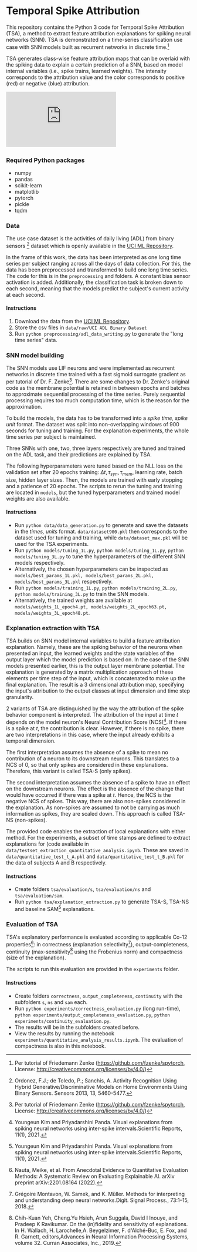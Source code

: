 # Temporal Spike Attribution

This repository contains the Python 3 code for Temporal Spike Attribution (TSA), a method to extract 
feature attribution explanations for spiking neural networks (SNN). 
TSA is demonstrated on a time-series classification use case with SNN models built as recurrent networks in discrete 
time.[^1]

TSA generates class-wise feature attribution maps that can be overlaid with the spiking data to explain a 
certain prediction of a SNN, based on model internal variables (i.e., spike trains, learned weights). The intensity corresponds
to the attribution value and the color corresponds to positive (red) or negative (blue) attribution.

![Example image of a TSA-NS explanation](https://github.com/ElisaNguyen/tsa-explanations/blob/master/images/one_ns_177081_breakfast.pdf)

### Required Python packages
* numpy
* pandas
* scikit-learn
* matplotlib
* pytorch
* pickle
* tqdm

### Data
The use case dataset is the activities of daily living (ADL) from binary sensors [^2] dataset which is openly 
available in the [UCI ML Repository](https://archive.ics.uci.edu/ml/datasets/Activities+of+Daily+Living+%28ADLs%29+Recognition+Using+Binary+Sensors).

In the frame of this work, the data has been interpreted as one long time series per subject ranging across all the days
of data collection. For this, the data has been preprocessed and transformed to build one long time series.
The code for this is in the `preprocessing` and folders. A constant bias sensor activation is added. Additionally, the classification task is broken down to each second, 
meaning that the models predict the subject's current activity at each second.

#### Instructions
1. Download the data from the [UCI ML Repository](https://archive.ics.uci.edu/ml/datasets/Activities+of+Daily+Living+%28ADLs%29+Recognition+Using+Binary+Sensors).
2. Store the csv files in `data/raw/UCI ADL Binary Dataset`
3. Run `python preprocessing/adl_data_writing.py` to generate the "long time series" data.

### SNN model building
The SNN models use LIF neurons and were implemented as recurrent networks in discrete time trained 
with a fast sigmoid surrogate gradient as per tutorial of Dr. F. Zenke[^1]. There are some changes to Dr. Zenke's original
code as the membrane potential is retained in between epochs and batches to approximate sequential processing of the time series.
Purely sequential processing requires too much computation time, which is the reason for the approximation. 

To build the models, the data has to be transformed into a *spike time, spike unit* format. 
The dataset was split into non-overlapping windows of 900 seconds for tuning and training. 
For the explanation experiments, the whole time series per subject is maintained. 

Three SNNs with one, two, three layers respectively are tuned and trained on the ADL task, and their predictions are explained by TSA.

The following hyperparameters were tuned based on the NLL loss on the validation set after 20 epochs training: $\Delta t, \tau_{syn}, \tau_{mem}$, learning rate, batch size, hidden layer sizes. 
Then, the models are trained with early stopping and a patience of 20 epochs. The scripts to rerun the tuning and training 
are located in `models`, but the tuned hyperparameters and trained model weights are also available. 

#### Instructions
* Run `python data/data_generation.py` to generate and save the datasets in the *times, units* format. `data/dataset900.pkl` then corresponds to the dataset used for tuning and training, while `data/dataset_max.pkl` will be used for the TSA experiments.
* Run `python models/tuning_1L.py`, `python models/tuning_1L.py`, `python models/tuning_3L.py` to tune the hyperparameters of the different SNN models respectively.
* Alternatively, the chosen hyperparameters can be inspected as `models/best_params_1L.pkl, models/best_params_2L.pkl, models/best_params_3L.pkl` respectively.
* Run `python models/training_1L.py`, `python models/training_2L.py`, `python models/training_3L.py` to train the SNN models.
* Alternatively, the trained weights are available at `models/weights_1L_epoch4.pt, models/weights_2L_epoch63.pt, models/weights_3L_epoch48.pt`.

### Explanation extraction with TSA

TSA builds on SNN model internal variables to build a feature attribution explanation. 
Namely, these are the spiking behavior of the neurons when presented an input, the learned weights and the state variables of the output layer which the model prediction is based on.
In the case of the SNN models presented earlier, this is the output layer membrane potential. 
The explanation is generated by a matrix multiplication approach of these elements per time step of the input, which is concatenated to make up the final explanation. 
The result is a 3 dimensional attribution map, specifying the input's attribution to the output classes at input dimension and time step granularity.

2 variants of TSA are distinguished by the way the attribution of the spike behavior component is interpreted.
The attribution of the input at time *t* depends on the model neuron's Neural Contribution Score (NCS)[^3]. 
If there is a spike at *t*, the contribution is clear. However, if there is no spike, there are two
interpretations in this case, where the input already exhibits a temporal dimension. 

The first interpretation assumes the absence of a spike to mean no contribution of a neuron to its downstream neurons. 
This translates to a NCS of 0, so that only spikes are considered in these explanations. Therefore, this variant is called TSA-S (only spikes). 

The second interpretation assumes the absence of a spike to have an effect on the downstream neurons. 
The effect is the absence of the change that would have occurred if there was a spike at *t*. 
Hence, the NCS is the negative NCS of spikes. This way, there are also non-spikes considered in the explanation. 
As non-spikes are assumed to not be carrying as much information as spikes, they are scaled down. This approach is called TSA-NS (non-spikes).

The provided code enables the extraction of local explanations with either method.
For the experiments, a subset of time stamps are defined to extract explanations for (code available in `data/testset_extraction_quantitative_analysis.ipynb`. 
These are saved in `data/quantitative_test_t_A.pkl` and `data/quantitative_test_t_B.pkl` for the data of subjects A and B respectively.

#### Instructions
* Create folders `tsa/evaluation/s`, `tsa/evaluation/ns` and `tsa/evaluation/sam`.
* Run `python tsa/explanation_extraction.py` to generate TSA-S, TSA-NS and baseline SAM[^3] explanations.

### Evaluation of TSA 
TSA's explanatory performance is evaluated according to applicable Co-12 properties[^6]: in correctness (explanation selectivity[^4]), output-completeness, continuity (max-sensitivity[^5]
using the Frobenius norm) and compactness (size of the explanation).

The scripts to run this evaluation are provided in the `experiments` folder. 

#### Instructions
* Create folders `correctness`, `output_completeness`, `continuity` with the subfolders `s`, `ns` and `sam` each.
* Run `python experiments/correctness_evaluation.py` (long run-time), `python experiments/output_completeness_evaluation.py`, `python experiments/continuity_evaluation.py`. 
* The results will be in the subfolders created before.
* View the results by running the notebook `experiments/quantitative_analysis_results.ipynb`. The evaluation of compactness is also in this notebook.


[^1]: Per tutorial of Friedemann Zenke (https://github.com/fzenke/spytorch, License: http://creativecommons.org/licenses/by/4.0/)

[^2]: Ordonez, F.J.; de Toledo, P.; Sanchis, A. Activity Recognition Using Hybrid Generative/Discriminative Models on Home Environments Using Binary Sensors. Sensors 2013, 13, 5460-5477.

[^3]: Youngeun Kim and Priyadarshini Panda. Visual explanations from spiking neural networks using inter-spike intervals.Scientific Reports, 11(1), 2021.

[^4]: Grégoire Montavon, W. Samek, and K. Müller. Methods for interpreting and understanding deep neural networks.Digit. Signal Process., 73:1–15, 2018.

[^5]: Chih-Kuan Yeh, Cheng.Yu Hsieh, Arun Suggala, David I Inouye, and Pradeep K Ravikumar. On the (in)fidelity and sensitivity of explanations. In H. Wallach, H. Larochelle,A. Beygelzimer, F. d'Alché-Buc, E. Fox, and R. Garnett, editors,Advances in Neural Information Processing Systems, volume 32. Curran Associates, Inc., 2019.

[^6]: Nauta, Meike, et al. From Anecdotal Evidence to Quantitative Evaluation Methods: A Systematic Review on Evaluating Explainable AI. arXiv preprint arXiv:2201.08164 (2022).
